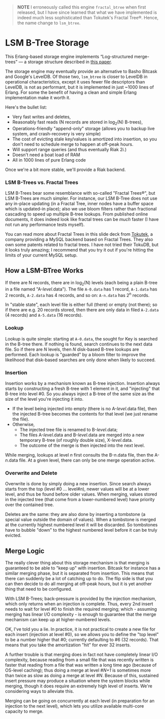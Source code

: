 > **NOTE** I erroneously called this engine `fractal_btree` when first released, but I have since learned that what we have implemented is indeed much less sophisticated than Tokutek's Fractal Tree&reg;.   Hence, the name change to `lsm_btree`.

# LSM B-Tree Storage

This Erlang-based storage engine implements &ldquo;Log-structured merge-trees&rdquo; &mdash; a storage structure described in [this paper](http://staff.ustc.edu.cn/~jpq/paper/flash/1996-The%20Log-Structured%20Merge-Tree%20%28LSM-Tree%29.pdf).

The storage engine may eventually provide an alternative to Basho Bitcask and Google's LevelDB.  Of those two, `lsm_btree` is closer to LevelDB in operational characteristics, except it uses fewer file descriptors than LevelDB, is not as performant, but it is implemented in just ~1000 lines of Erlang.  For some the benefit of having a clean and simple Erlang implementation make it worth it.

Here's the bullet list:

- Very fast writes and deletes,
- Reasonably fast reads (N records are stored in log<sub>2</sub>(N) B-trees),
- Operations-friendly "append-only" storage (allows you to backup live system, and crash-recovery is very simple)
- The cost of evicting stale key/values is amortized into insertion, so you don't need to schedule merge to happen at off-peak hours. 
- Will support range queries (and thus eventually Riak 2i.)
- Doesn't need a boat load of RAM
- All in 1000 lines of pure Erlang code

Once we're a bit more stable, we'll provide a Riak backend.

### LSM B-Trees vs. Fractal Trees
LSM B-Trees bear some resemblance with so-called "Fractal Trees&reg;", but LSM B-Trees are much simpler.  For instance, our LSM B-Tree does not use any in-place updating (in a Fractal Tree, inner nodes have a buffer space which is updated-in place); also we use bloom filters rather than fractional cascading to speed up multiple B-tree lookups.  From published online documents, it does indeed look like fractal trees can be *much* faster (I have not run any performance tests myself).

You can read more about Fractal Trees in this slide deck from [Tokutek](http://www.tokutek.com/2011/11/how-fractal-trees-work-at-mit-today/), a company providing a MySQL backend based on Fractal Trees.  They also own some patents related to fractal trees.  I have not tried their TokuDB, but it looks truly amazing; I recommend that you try it out if you're hitting the limits of your current MySQL setup.

## How a LSM-BTree Works

If there are N records, there are in log<sub>2</sub>(N)  levels (each being a plain B-tree in a file named "A-*level*.data").  The file `A-0.data` has 1 record, `A-1.data` has 2 records, `A-2.data` has 4 records, and so on: `A-n.data` has 2<sup>n</sup> records.

In "stable state", each level file is either full (there) or empty (not there); so if there are e.g. 20 records stored, then there are only data in filed `A-2.data` (4 records) and `A-5.data` (16 records).

### Lookup
Lookup is quite simple: starting at `A-0.data`, the sought for Key is searched in the B-tree there.  If nothing is found, search continues to the next data file.  So if there are *N* levels, then *N* disk-based B-tree lookups are performed.  Each lookup is "guarded" by a bloom filter to improve the likelihood that disk-based searches are only done when likely to succeed.

### Insertion
Insertion works by a mechanism known as B-tree injection.  Insertion always starts by constructing a fresh B-tree with 1 element in it, and "injecting" that B-tree into level #0.  So you always inject a B-tree of the same size as the size of the level you're injecting it into.

- If the level being injected into empty (there is no A-*level*.data file), then the injected B-tree becomes the contents for that level (we just rename the file). 
- Otherwise, 
    - The injected tree file is renamed to B-*level*.data;
	- The files A-*level*.data and B-*level*.data are merged into a new temporary B-tree (of roughly double size), X-*level*.data.
	- The outcome of the merge is then injected into the next level.

While merging, lookups at level *n* first consults the B-*n*.data file, then the A-*n*.data file.  At a given level, there can only be one merge operation active.

### Overwrite and Delete
Overwrite is done by simply doing a new insertion.  Since search always starts from the top (level #0 ... level#*n*), newer values will be at a lower level, and thus be found before older values.  When merging, values stored in the injected tree (that come from a lower-numbered level) have priority over the contained tree.

Deletes are the same: they are also done by inserting a tombstone (a special value outside the domain of values).  When a tombstone is merged at the currently highest numbered level it will be discarded.  So tombstones have to bubble "down" to the highest numbered level before it can be truly evicted.


## Merge Logic

The really clever thing about this storage mechanism is that merging is guaranteed to be able to "keep up" with insertion.   Bitcask for instance has a similar merging phase, but it is separated from insertion.  This means that there can suddenly be a lot of catching up to do.  The flip side is that you can then decide to do all merging at off-peak hours, but it is yet another thing that need to be configured.

With LSM B-Trees; back-pressure is provided by the injection mechanism, which only returns when an injection is complete.  Thus, every 2nd insert needs to wait for level #0 to finish the required merging; which - assuming merging has linear I/O complexity - is enough to guarantee that the merge mechanism can keep up at higher-numbered levels.  

OK, I've told you a lie.  In practice, it is not practical to create a new file for each insert (injection at level #0), so we allows you to define the "top level" to be a number higher that #0; currently defaulting to #6 (32 records).  That means that you take the amortization "hit" for ever 32 inserts.

A further trouble is that merging does in fact not have completely linear I/O complexity, because reading from a small file that was recently written is faster that reading from a file that was written a long time ago (because of OS-level caching); thus doing a merge at level #*N+1*  is sometimes more than twice as slow as doing a merge at level #*N*.  Because of this, sustained insert pressure may produce a situation where the system blocks while merging, though it does require an extremely high level of inserts.  We're considering ways to alleviate this.

Merging can be going on concurrently at each level (in preparation for an injection to the next level), which lets you utilize available multi-core capacity to merge.  




